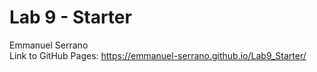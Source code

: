 # Lab 9 - Starter
 Emmanuel Serrano <br>
Link to GitHub Pages: https://emmanuel-serrano.github.io/Lab9_Starter/
